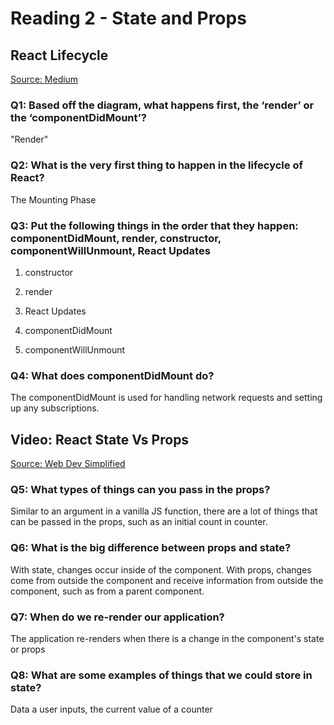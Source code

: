 # Reading 2 - State and Props

## React Lifecycle

[Source: Medium](https://medium.com/@joshuablankenshipnola/react-component-lifecycle-events-cb77e670a093)

### Q1: Based off the diagram, what happens first, the ‘render’ or the ‘componentDidMount’?

"Render"

### Q2: What is the very first thing to happen in the lifecycle of React?

The Mounting Phase

### Q3: Put the following things in the order that they happen: componentDidMount, render, constructor, componentWillUnmount, React Updates

1. constructor

2. render

3. React Updates

4. componentDidMount

5. componentWillUnmount

### Q4: What does componentDidMount do?

The componentDidMount is used for handling network requests and setting up any subscriptions.

## Video: React State Vs Props

[Source: Web Dev Simplified](https://www.youtube.com/watch?v=IYvD9oBCuJI&ab_channel=WebDevSimplified)

### Q5: What types of things can you pass in the props?

Similar to an argument in a vanilla JS function, there are a lot of things that can be passed in the props, such as an initial count in counter.

### Q6: What is the big difference between props and state?

With state, changes occur inside of the component. With props, changes come from outside the component and receive information from outside the component, such as from a parent component.

### Q7: When do we re-render our application?

The application re-renders when there is a change in the component's state or props

### Q8: What are some examples of things that we could store in state?

Data a user inputs, the current value of a counter
